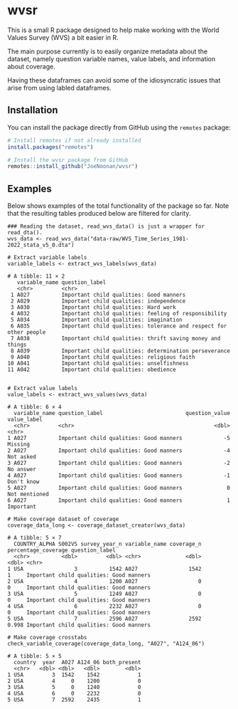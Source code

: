 # wvsr

This is a small R package designed to help make working with the World Values Survey (WVS) a bit easier in R.

The main purpose currently is to easily organize metadata about the dataset, namely question variable names, value labels, and information about coverage. 

Having these dataframes can avoid some of the idiosyncratic issues that arise from using labled dataframes.

## Installation

You can install the package directly from GitHub using the `remotes` package:

```r
# Install remotes if not already installed
install.packages("remotes")

# Install the wvsr package from GitHub
remotes::install_github("JoeNoonan/wvsr")
```

## Examples

Below shows examples of the total functionality of the package so far. Note that the resulting tables produced below are filtered for clarity. 

```
### Reading the dataset, read_wvs_data() is just a wrapper for read_dta().
wvs_data <- read_wvs_data("data-raw/WVS_Time_Series_1981-2022_stata_v5_0.dta")

# Extract variable labels
variable_labels <- extract_wvs_labels(wvs_data)

# A tibble: 11 × 2
   variable_name question_label                                                   
   <chr>         <chr>                                                            
 1 A027          Important child qualities: Good manners                          
 2 A029          Important child qualities: independence                          
 3 A030          Important child qualities: Hard work                             
 4 A032          Important child qualities: feeling of responsibility             
 5 A034          Important child qualities: imagination                           
 6 A035          Important child qualities: tolerance and respect for other people
 7 A038          Important child qualities: thrift saving money and things        
 8 A039          Important child qualities: determination perseverance            
 9 A040          Important child qualities: religious faith                       
10 A041          Important child qualities: unselfishness                         
11 A042          Important child qualities: obedience 


# Extract value labels
value_labels <- extract_wvs_values(wvs_data)

# A tibble: 6 × 4
  variable_name question_label                          question_value value_label  
  <chr>         <chr>                                            <dbl> <chr>        
1 A027          Important child qualities: Good manners             -5 Missing      
2 A027          Important child qualities: Good manners             -4 Not asked    
3 A027          Important child qualities: Good manners             -2 No answer    
4 A027          Important child qualities: Good manners             -1 Don't know   
5 A027          Important child qualities: Good manners              0 Not mentioned
6 A027          Important child qualities: Good manners              1 Important  

# Make coverage dataset of coverage
coverage_data_long <- coverage_dataset_creator(wvs_data)

# A tibble: 5 × 7
  COUNTRY_ALPHA S002VS survey_year_n variable_name coverage_n percentage_coverage question_label                         
  <chr>          <dbl>         <dbl> <chr>              <dbl>               <dbl> <chr>                                  
1 USA                3          1542 A027                1542               1     Important child qualities: Good manners
2 USA                4          1200 A027                   0               0     Important child qualities: Good manners
3 USA                5          1249 A027                   0               0     Important child qualities: Good manners
4 USA                6          2232 A027                   0               0     Important child qualities: Good manners
5 USA                7          2596 A027                2592               0.998 Important child qualities: Good manners

# Make coverage crosstabs
check_variable_coverage(coverage_data_long, "A027", "A124_06") 

# A tibble: 5 × 5
  country  year  A027 A124_06 both_present
  <chr>   <dbl> <dbl>   <dbl>        <dbl>
1 USA         3  1542    1542            1
2 USA         4     0    1200            0
3 USA         5     0    1240            0
4 USA         6     0    2232            0
5 USA         7  2592    2435            1

```
